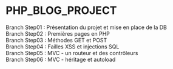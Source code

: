 # PHP_BLOG_PROJECT

Branch Step01 : Présentation du projet et mise en place de la DB  
Branch Step02 : Premières pages en PHP  
Branch Step03 : Méthodes GET et POST  
Branch Step04 : Failles XSS et injections SQL  
Branch Step05 : MVC - un routeur et des contrôleurs   
Branch Step06 : MVC - héritage et autoload   


